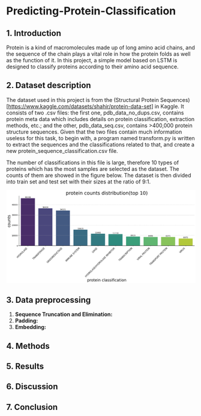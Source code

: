 # Predicting-Protein-Classification

## 1. Introduction
  Protein is a kind of macromolecules made up of long amino acid chains, and the sequence of the chain plays a vital role in how the protein folds as well as the function of it. In this project, a simple model based on LSTM is designed to classify proteins according to their amino acid sequence. 
## 2. Dataset description
 The dataset used in this project is from the (Structural Protein Sequences)[https://www.kaggle.com/datasets/shahir/protein-data-set] in Kaggle. It consists of two .csv files: the first one, pdb_data_no_dups.csv, contains protein meta data which includes details on protein classification, extraction methods, etc.; and the other, pdb_data_seq.csv, contains >400,000 protein structure sequences. Given that the two files contain much information useless for this task, to begin with, a program named transform.py is written to extract the sequences and the classifications related to that, and create a new protein_sequence_classification.csv file. 

 The number of classifications in this file is large, therefore 10 types of proteins which has the most samples are selected as the dataset. The counts of them are showed in the figure below. The dataset is then divided into train set and test set with their sizes at the ratio of 9:1. 

 ![top10](fig1.png)
## 3. Data preprocessing
1. **Sequence Truncation and Elimination:**
2. **Padding:**
3. **Embedding:**
## 4. Methods

## 5. Results

## 6. Discussion

## 7. Conclusion
